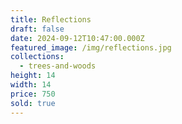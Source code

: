 ```yaml
---
title: Reflections
draft: false
date: 2024-09-12T10:47:00.000Z
featured_image: /img/reflections.jpg
collections:
  - trees-and-woods
height: 14
width: 14
price: 750
sold: true
---
```

